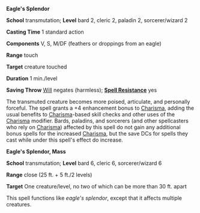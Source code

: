  **Eagle's Splendor**

**School** transmutation; **Level** bard 2, cleric 2, paladin 2, sorcerer/wizard 2

**Casting Time** 1 standard action

**Components** V, S, M/DF (feathers or droppings from an eagle)

**Range** touch

**Target** creature touched

**Duration** 1 min./level

**Saving Throw** [Will](../combat.md#_will) negates (harmless); **[Spell Resistance](../glossary.md#_spell-resistance)** yes

The transmuted creature becomes more poised, articulate, and personally forceful. The spell grants a +4 enhancement bonus to [Charisma](../gettingStarted.md#_charisma-new), adding the usual benefits to [Charisma](../gettingStarted.md#_charisma-new)-based skill checks and other uses of the [Charisma](../gettingStarted.md#_charisma-new) modifier. Bards, paladins, and sorcerers (and other spellcasters who rely on [Charisma](../gettingStarted.md#_charisma-new)) affected by this spell do not gain any additional bonus spells for the increased [Charisma](../gettingStarted.md#_charisma-new), but the save DCs for spells they cast while under this spell's effect do increase.

**Eagle's Splendor, Mass**

**School** transmutation; **Level** bard 6, cleric 6, sorcerer/wizard 6

**Range** close (25 ft. + 5 ft./2 levels)

**Target** One creature/level, no two of which can be more than 30 ft. apart

This spell functions like _eagle's splendor_, except that it affects multiple creatures.

